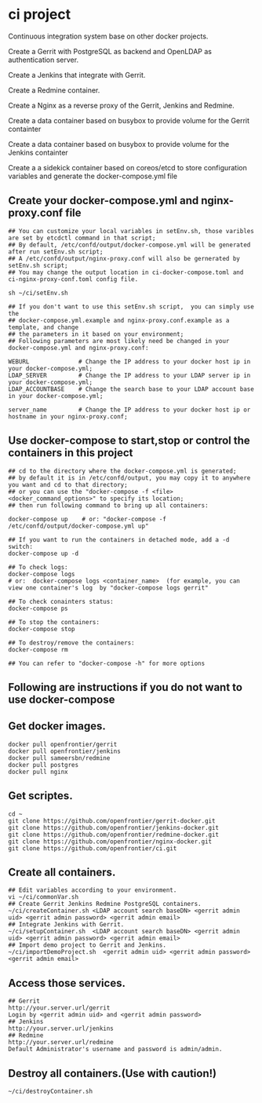 # ci project
Continuous integration system base on other docker projects.

Create a Gerrit with PostgreSQL as backend and OpenLDAP as authentication server.

Create a Jenkins that integrate with Gerrit.

Create a Redmine container.

Create a Nginx as a reverse proxy of the Gerrit, Jenkins and Redmine.

Create a data container based on busybox to provide volume for the Gerrit containter

Create a data container based on busybox to provide volume for the Jenkins containter

Create a a sidekick container based on coreos/etcd to store configuration variables and generate the docker-compose.yml file 

## Create your docker-compose.yml and nginx-proxy.conf file 
    ## You can customize your local variables in setEnv.sh, those varibles are set by etcdctl command in that script; 
    ## By default, /etc/confd/output/docker-compose.yml will be generated after run setEnv.sh script; 
    ## A /etc/confd/output/nginx-proxy.conf will also be gernerated by setEnv.sh script;
    ## You may change the output location in ci-docker-compose.toml and ci-nginx-proxy-conf.toml config file.

    sh ~/ci/setEnv.sh
    
    ## If you don't want to use this setEnv.sh script,  you can simply use the 
    ## docker-compose.yml.example and nginx-proxy.conf.example as a template, and change 
    ## the parameters in it based on your environment;
    ## Following parameters are most likely need be changed in your docker-compose.yml and nginx-proxy.conf:
   
    WEBURL              # Change the IP address to your docker host ip in your docker-compose.yml;
    LDAP_SERVER         # Change the IP address to your LDAP server ip in your docker-compose.yml;
    LDAP_ACCOUNTBASE    # Change the search base to your LDAP account base in your docker-compose.yml;

    server_name         # Change the IP address to your docker host ip or hostname in your nginx-proxy.conf;

## Use docker-compose to start,stop or control the containers in this project
    ## cd to the directory where the docker-compose.yml is generated; 
    ## by default it is in /etc/confd/output, you may copy it to anywhere you want and cd to that directory;
    ## or you can use the "docker-compose -f <file> <docker_command_options>" to specify its location;
    ## then run following command to bring up all containers:

    docker-compose up    # or: "docker-compose -f /etc/confd/output/docker-compose.yml up"

    ## If you want to run the containers in detached mode, add a -d switch:
    docker-compose up -d

    ## To check logs:
    docker-compose logs  
    # or:  docker-compose logs <container_name>  (for example, you can view one container's log  by "docker-compose logs gerrit" 

    ## To check conainters status:
    docker-compose ps

    ## To stop the containers:
    docker-compose stop

    ## To destroy/remove the containers:
    docker-compose rm

    ## You can refer to "docker-compose -h" for more options

## Following are instructions if you do not want to use docker-compose

## Get docker images.
    docker pull openfrontier/gerrit
    docker pull openfrontier/jenkins
    docker pull sameersbn/redmine
    docker pull postgres
    docker pull nginx

## Get scriptes.
    cd ~
    git clone https://github.com/openfrontier/gerrit-docker.git
    git clone https://github.com/openfrontier/jenkins-docker.git
    git clone https://github.com/openfrontier/redmine-docker.git
    git clone https://github.com/openfrontier/nginx-docker.git
    git clone https://github.com/openfrontier/ci.git

## Create all containers.
    ## Edit variables according to your environment.
    vi ~/ci/commonVar.sh
    ## Create Gerrit Jenkins Redmine PostgreSQL containers.
    ~/ci/createContainer.sh <LDAP account search baseDN> <gerrit admin uid> <gerrit admin password> <gerrit admin email>
    ## Integrate Jenkins with Gerrit.
    ~/ci/setupContainer.sh  <LDAP account search baseDN> <gerrit admin uid> <gerrit admin password> <gerrit admin email>
    ## Import demo project to Gerrit and Jenkins.
    ~/ci/importDemoProject.sh  <gerrit admin uid> <gerrit admin password> <gerrit admin email>

## Access those services.
    ## Gerrit
    http://your.server.url/gerrit
    Login by <gerrit admin uid> and <gerrit admin password>
    ## Jenkins
    http://your.server.url/jenkins
    ## Redmine
    http://your.server.url/redmine
    Default Administrator's username and password is admin/admin.

## Destroy all containers.(Use with caution!) 
    ~/ci/destroyContainer.sh
